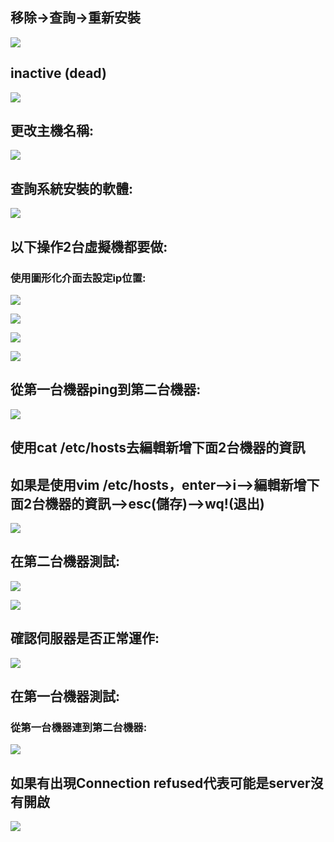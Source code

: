 ## 移除->查詢->重新安裝
![](https://hackmd.io/_uploads/HyEZ_F6C3.jpg)


## inactive (dead)
![](https://hackmd.io/_uploads/SyqH5t60n.jpg)


## 更改主機名稱:
![](https://hackmd.io/_uploads/S1Uhqcdk6.jpg)


## 查詢系統安裝的軟體:
![](https://hackmd.io/_uploads/HkUui9_k6.jpg)



## 以下操作2台虛擬機都要做:

### 使用圖形化介面去設定ip位置:

![](https://hackmd.io/_uploads/B1uYCcukT.png)

![](https://hackmd.io/_uploads/B1sKRcOJ6.png)

![](https://hackmd.io/_uploads/SkQ5CcOkT.png)




![](https://hackmd.io/_uploads/ryY50cuJT.png)

## 從第一台機器ping到第二台機器:
![](https://hackmd.io/_uploads/Hy65R9_1p.png)



## 使用cat /etc/hosts去編輯新增下面2台機器的資訊
## 如果是使用vim /etc/hosts，enter-->i-->編輯新增下面2台機器的資訊-->esc(儲存)-->wq!(退出)
![](https://hackmd.io/_uploads/H1gJbiOya.png)




## 在第二台機器測試:

![](https://hackmd.io/_uploads/HJGUzjuJp.png)


![](https://hackmd.io/_uploads/S1zaMs_ka.png)

## 確認伺服器是否正常運作:
![](https://hackmd.io/_uploads/SJvDmjO16.png)


##  在第一台機器測試:



### 從第一台機器連到第二台機器:
![](https://hackmd.io/_uploads/S1M_4iOk6.png)



## 如果有出現Connection refused代表可能是server沒有開啟

![](https://hackmd.io/_uploads/B1PMSjO16.jpg)


